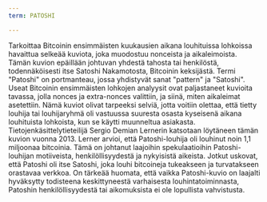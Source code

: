 ```yaml
---
term: PATOSHI

---
```

Tarkoittaa Bitcoinin ensimmäisten kuukausien aikana louhituissa lohkoissa havaittua selkeää kuviota, joka muodostuu nonceista ja aikaleimoista. Tämän kuvion epäillään johtuvan yhdestä tahosta tai henkilöstä, todennäköisesti itse Satoshi Nakamotosta, Bitcoinin keksijästä. Termi "Patoshi" on portmanteau, jossa yhdistyvät sanat "pattern" ja "Satoshi". Useat Bitcoinin ensimmäisten lohkojen analyysit ovat paljastaneet kuvioita tavassa, jolla nonces ja extra-nonces valittiin, ja siinä, miten aikaleimat asetettiin. Nämä kuviot olivat tarpeeksi selviä, jotta voitiin olettaa, että tietty louhija tai louhijaryhmä oli vastuussa suuresta osasta kyseisenä aikana louhituista lohkoista, kun se käytti muunneltua asiakasta. Tietojenkäsittelytieteilijä Sergio Demian Lernerin katsotaan löytäneen tämän kuvion vuonna 2013. Lerner arvioi, että Patoshi-louhija oli louhinut noin 1,1 miljoonaa bitcoinia. Tämä on johtanut laajoihin spekulaatioihin Patoshi-louhijan motiiveista, henkilöllisyydestä ja nykyisistä aikeista. Jotkut uskovat, että Patoshi oli itse Satoshi, joka louhi bitcoineja tukeakseen ja turvatakseen orastavaa verkkoa. On tärkeää huomata, että vaikka Patoshi-kuvio on laajalti hyväksytty todisteena keskittyneestä varhaisesta louhintatoiminnasta, Patoshin henkilöllisyydestä tai aikomuksista ei ole lopullista vahvistusta.